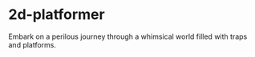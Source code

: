 # 2d-platformer
Embark on a perilous journey through a whimsical world filled with traps and platforms.
